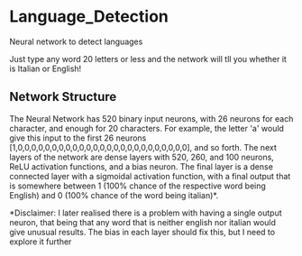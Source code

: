 # Language_Detection
Neural network to detect languages

Just type any word 20 letters or less and the network will tll you whether it is Italian or English!
## Network Structure
The Neural Network has 520 binary input neurons, with 26 neurons for each character, and enough for 20 characters. For example, the letter 'a' would give this input to the first 26 neurons [1,0,0,0,0,0,0,0,0,0,0,0,0,0,0,0,0,0,0,0,0,0,0,0,0,0], and so forth. The next layers of the network are dense layers with 520, 260, and 100 neurons, ReLU activation functions, and a bias neuron. The final layer is a dense connected layer with a sigmoidal activation function, with a final output that is somewhere between 1 (100% chance of the respective word being English) and 0 (100% chance of the word being italian)*.



*Disclaimer: I later realised there is a problem with having a single output neuron, that being that any word that is neither english nor italian would give unusual results. The bias in each layer should fix this, but I need to explore it further
